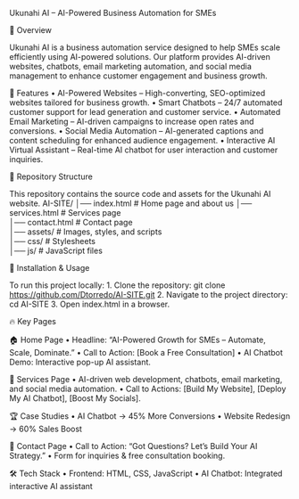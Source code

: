 Ukunahi AI – AI-Powered Business Automation for SMEs

🚀 Overview

Ukunahi AI is a business automation service designed to help SMEs scale efficiently using AI-powered solutions. Our platform provides AI-driven websites, chatbots, email marketing automation, and social media management to enhance customer engagement and business growth.

📌 Features
	•	AI-Powered Websites – High-converting, SEO-optimized websites tailored for business growth.
	•	Smart Chatbots – 24/7 automated customer support for lead generation and customer service.
	•	Automated Email Marketing – AI-driven campaigns to increase open rates and conversions.
	•	Social Media Automation – AI-generated captions and content scheduling for enhanced audience engagement.
	•	Interactive AI Virtual Assistant – Real-time AI chatbot for user interaction and customer inquiries.

📂 Repository Structure

This repository contains the source code and assets for the Ukunahi AI website.
AI-SITE/
│── index.html        # Home page  and about us
│── services.html     # Services page   
│── contact.html      # Contact page  
│── assets/           # Images, styles, and scripts  
│── css/              # Stylesheets  
│── js/               # JavaScript files  

 🎯 Installation & Usage

To run this project locally:
	1.	Clone the repository: git clone https://github.com/Dtorredo/AI-SITE.git
 	2.	Navigate to the project directory: cd AI-SITE
  3.	Open index.html in a browser.

🔥 Key Pages

🏠 Home Page
	•	Headline: “AI-Powered Growth for SMEs – Automate, Scale, Dominate.”
	•	Call to Action: [Book a Free Consultation]
	•	AI Chatbot Demo: Interactive pop-up AI assistant.

📌 Services Page
	•	AI-driven web development, chatbots, email marketing, and social media automation.
	•	Call to Actions: [Build My Website], [Deploy My AI Chatbot], [Boost My Socials].

🏆 Case Studies
	•	AI Chatbot → 45% More Conversions
	•	Website Redesign → 60% Sales Boost

📩 Contact Page
	•	Call to Action: “Got Questions? Let’s Build Your AI Strategy.”
	•	Form for inquiries & free consultation booking.

🛠️ Tech Stack
	•	Frontend: HTML, CSS, JavaScript
	•	AI Chatbot: Integrated interactive AI assistant

